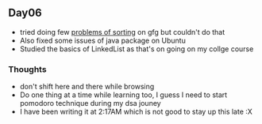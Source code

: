 ## Day06
- tried doing few [problems of sorting](https://practice.geeksforgeeks.org/problems/sort-in-specific-order2422/1/?category[]=Arrays&category[]=Arrays&problemType=functional&difficulty[]=-1&page=2&sortBy=accuracy&query=category[]ArraysproblemTypefunctionaldifficulty[]-1page2sortByaccuracycategory[]Arrays) on gfg but couldn't do that 
- Also fixed some issues of java package on Ubuntu
- Studied the basics of LinkedList as that's on going on my collge course

### Thoughts
- don't shift here and there while browsing
- Do one thing at a time while learning too, I guess I need to start pomodoro technique during my dsa jouney
- I have been writing it at 2:17AM which is not good to stay up this late :X


